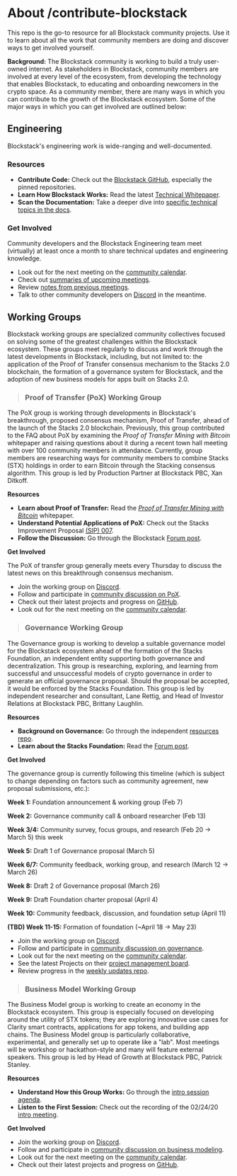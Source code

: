 # About /contribute-blockstack
This repo is the go-to resource for all Blockstack community projects. Use it to learn about all the work that community members are doing and discover ways to get involved yourself. 

**Background:** The Blockstack community is working to build a truly user-owned internet. As stakeholders in Blockstack, community members are involved at every level of the ecosystem, from developing the technology that enables Blockstack, to educating and onboarding newcomers in the crypto space. As a community member, there are many ways in which you can contribute to the growth of the Blockstack ecosystem. Some of the major ways in which you can get involved are outlined below:

## Engineering
Blockstack's engineering work is wide-ranging and well-documented. 

### Resources
- **Contribute Code:** Check out the [Blockstack GitHub](https://github.com/blockstack), especially the pinned repositories.
- **Learn How Blockstack Works:** Read the latest [Technical Whitepaper](https://blockstack.org/whitepaper.pdf).
- **Scan the Documentation:** Take a deeper dive into [specific technical topics in the docs](https://docs.blockstack.org/).

### Get Involved

Community developers and the Blockstack Engineering team meet (virtually) at least once a month to share technical updates and engineering knowledge. 
- Look out for the next meeting on the [community calendar](https://community.blockstack.org/events#tags=229080&start_date=2020-02-24&view=stream&range=events&events=20&end_date=2020-12-19).
- Check out [summaries of upcoming meetings](https://forum.blockstack.org/c/community/Engineering-Meetings).
- Review [notes from previous meetings](https://forum.blockstack.org/search?q=Engineering%20Meeting).
- Talk to other community developers on [Discord](https://discord.gg/SHAzPgM) in the meantime.

## Working Groups
Blockstack working groups are specialized community collectives focused on solving some of the greatest challenges within the Blockstack ecosystem. These groups meet regularly to discuss and work through the latest developments in Blockstack, including, but not limited to: the application of the Proof of Transfer consensus mechanism to the Stacks 2.0 blockchain, the formation of a governance system for Blockstack, and the adoption of new business models for apps built on Stacks 2.0.

> ### Proof of Transfer (PoX) Working Group
The PoX group is working through developments in Blockstack's breakthrough, proposed consensus mechanism, Proof of Transfer, ahead of the launch of the Stacks 2.0 blockchain. Previously, this group contributed to the FAQ about PoX by examining the *Proof of Transfer Mining with Bitcoin* whitepaper and raising questions about it during a recent town hall meeting with over 100 community members in attendance. Currently, group members are researching ways for community members to combine Stacks (STX) holdings in order to earn Bitcoin through the Stacking consensus algorithm. This group is led by Production Partner at Blockstack PBC, Xan Ditkoff.

**Resources**
- **Learn about Proof of Transfer:** Read the [*Proof of Transfer Mining with Bitcoin*](https://blockstack.org/pox.pdf) whitepaper.
- **Understand Potential Applications of PoX:** Check out the Stacks Improvement Proposal [(SIP) 007](https://github.com/blockstack/blockstack-core/blob/develop/sip/sip-007-stacking-consensus.md).
- **Follow the Discussion:** Go through the Blockstack [Forum post](https://forum.blockstack.org/t/stacking-a-new-consensus-algorithm-for-blockchains/10162).

**Get Involved**

The PoX of transfer group generally meets every Thursday to discuss the latest news on this breakthrough consensus mechanism.
- Join the working group on [Discord](https://discord.gg/ygRTYVe).
- Follow and participate in [community discussion on PoX](https://forum.blockstack.org/c/Working-Groups/PoX).
- Check out their latest projects and progress on [GitHub](https://github.com/blockstackers/pox_pm).
- Look out for the next meeting on the [community calendar](https://community.blockstack.org/events#categories=70427&start_date=2020-02-24&view=stream&range=events&events=20&end_date=2020-12-31).

> ### Governance Working Group
The Governance group is working to develop a suitable governance model for the Blockstack ecosystem ahead of the formation of the Stacks Foundation, an independent entity supporting both governance and decentralization. This group is researching, exploring, and learning from successful and unsuccessful models of crypto governance in order to generate an official governance proposal. Should the proposal be accepted, it would be enforced by the Stacks Foundation. This group is led by independent researcher and consultant, Lane Rettig, and Head of Investor Relations at Blockstack PBC, Brittany Laughlin.

**Resources**
- **Background on Governance:** Go through the independent [resources repo](https://github.com/stacksgov/resources).
- **Learn about the Stacks Foundation:** Read the [Forum post](https://forum.blockstack.org/t/stacks-foundation-developing-governance-for-blockstack/10335).

**Get Involved**

The governance group is currently following this timeline (which is subject to change depending on factors such as community agreement, new proposal submissions, etc.):

**Week 1:** Foundation announcement & working group (Feb 7) 

**Week 2:** Governance community call & onboard researcher (Feb 13)

**Week 3/4:** Community survey, focus groups, and research (Feb 20 → March 5)
this week

**Week 5:** Draft 1 of Governance proposal (March 5)

**Week 6/7:** Community feedback, working group, and research (March 12 → March 26)

**Week 8:** Draft 2 of Governance proposal (March 26)

**Week 9:** Draft Foundation charter proposal (April 4)

**Week 10:** Community feedback, discussion, and foundation setup (April 11)

**(TBD) Week 11-15:** Formation of foundation (~April 18 → May 23)

- Join the working group on [Discord](https://discord.gg/qQeyUDs).
- Follow and participate in [community discussion on governance](https://forum.blockstack.org/c/Working-Groups/governance).
- Look out for the next meeting on the [community calendar](https://community.blockstack.org/events#categories=70427&start_date=2020-02-24&view=stream&range=events&events=20&end_date=2020-12-31).
- See the latest Projects on their [project management board](https://github.com/stacksgov/pm).
- Review progress in the [weekly updates repo](https://github.com/stacksgov/weekly).

> ### Business Model Working Group
The Business Model group is working to create an economy in the Blockstack ecosystem. This group is especially focused on developing around the utility of STX tokens; they are exploring innovative use cases for Clarity smart contracts, applications for app tokens, and building app chains. The Business Model group is particularly collaborative, experimental, and generally set up to operate like a "lab". Most meetings will be workshop or hackathon-style and many will feature external speakers. This group is led by Head of Growth at Blockstack PBC, Patrick Stanley.

**Resources**
- **Understand How this Group Works:** Go through the [intro session agenda](https://paper.dropbox.com/doc/Business-Model-Lab--Au_376lyZ_bEsL62y88rHIw1Ag-QoegfeEhDOMdaaTOFgydd).
- **Listen to the First Session:** Check out the recording of the 02/24/20 [intro meeting](https://paper.dropbox.com/doc/Business-Model-Lab--Au_376lyZ_bEsL62y88rHIw1Ag-QoegfeEhDOMdaaTOFgydd).

**Get Involved**
- Join the working group on [Discord](https://discord.gg/3777ANS).
- Follow and participate in [community discussion on business modeling](https://forum.blockstack.org/c/Working-Groups/Business-Model).
- Look out for the next meeting on the [community calendar](https://community.blockstack.org/events#categories=70427&start_date=2020-02-24&view=stream&range=events&events=20&end_date=2020-12-31).
- Check out their latest projects and progress on [GitHub](https://github.com/blockstackers/biz-model_pm).
